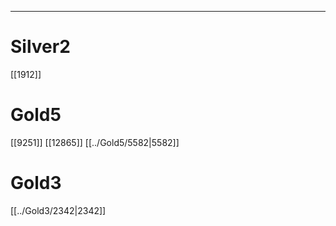 ---
# Silver2
[[1912]]
# Gold5
[[9251]]
[[12865]]
[[../Gold5/5582|5582]]

# Gold3
[[../Gold3/2342|2342]]
